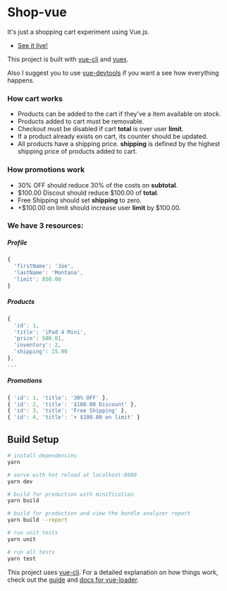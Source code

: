 # Shop-vue

It's just a shopping cart experiment using Vue.js.

- [See it live!](http://matheusazzi.com/shopping-cart/)

This project is built with [vue-cli](https://github.com/vuejs/vue-cli) and [vuex](https://github.com/vuejs/vuex).

Also I suggest you to use [vue-devtools](https://github.com/vuejs/vue-devtools) if you want a see how everything happens.

### How cart works

- Products can be added to the cart if they've a item available on stock.
- Products added to cart must be removable.
- Checkout must be disabled if cart **total** is over user **limit**.
- If a product already exists on cart, its counter should be updated.
- All products have a shipping price. **shipping** is defined by the highest shipping price of products added to cart.

### How promotions work

- 30% OFF should reduce 30% of the costs on **subtotal**.
- $100.00 Discout should reduce $100.00 of **total**.
- Free Shipping should set **shipping** to zero.
- +$100.00 on limit should increase user **limit** by $100.00.

### We have 3 resources:

##### Profile

```js
{
  'firstName': 'Joe',
  'lastName': 'Montana',
  'limit': 850.00
}
```

##### Products

```js
{
  'id': 1,
  'title': 'iPad 4 Mini',
  'price': 500.01,
  'inventory': 2,
  'shipping': 15.00
},
...
```

##### Promotions

```js
{ 'id': 1, 'title': '30% OFF' },
{ 'id': 2, 'title': '$100.00 Discount' },
{ 'id': 3, 'title': 'Free Shipping' },
{ 'id': 4, 'title': '+ $100.00 on limit' }
```

## Build Setup

```bash
# install dependencies
yarn

# serve with hot reload at localhost:8080
yarn dev

# build for production with minification
yarn build

# build for production and view the bundle analyzer report
yarn build --report

# run unit tests
yarn unit

# run all tests
yarn test
```

This project uses [vue-cli](https://github.com/vuejs/vue-cli). For a detailed explanation on how things work, check out the [guide](http://vuejs-templates.github.io/webpack/) and [docs for vue-loader](http://vuejs.github.io/vue-loader).

